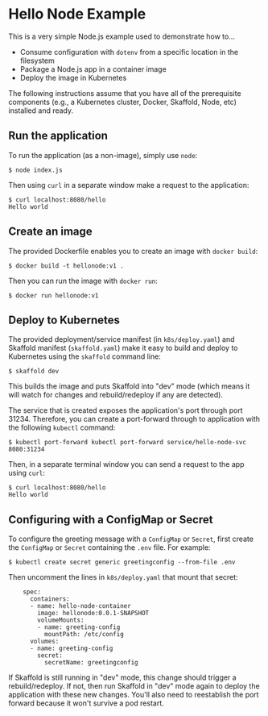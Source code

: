 # Hello Node Example

This is a very simple Node.js example used to demonstrate how to...

 - Consume configuration with `dotenv` from a specific location in the filesystem
 - Package a Node.js app in a container image
 - Deploy the image in Kubernetes

The following instructions assume that you have all of the prerequisite
components (e.g., a Kubernetes cluster, Docker, Skaffold, Node, etc) installed
and ready.

## Run the application

To run the application (as a non-image), simply use `node`:

```
$ node index.js
```

Then using `curl` in a separate window make a request to the application:

```
$ curl localhost:8080/hello
Hello world
```

## Create an image

The provided Dockerfile enables you to create an image with `docker build`:

```
$ docker build -t hellonode:v1 .
```

Then you can run the image with `docker run`:

```
$ docker run hellonode:v1
```

## Deploy to Kubernetes

The provided deployment/service manifest (in `k8s/deploy.yaml`) and Skaffold
manifest (`skaffold.yaml`) make it easy to build and deploy to Kubernetes using
the `skaffold` command line:

```
$ skaffold dev
```

This builds the image and puts Skaffold into "dev" mode (which means it will
watch for changes and rebuild/redeploy if any are detected).

The service that is created exposes the application's port through port 31234.
Therefore, you can create a port-forward through to application with the following
`kubectl` command:

```
$ kubectl port-forward kubectl port-forward service/hello-node-svc 8080:31234
```

Then, in a separate terminal window you can send a request to the app using
`curl`:

```
$ curl localhost:8080/hello
Hello world
```

## Configuring with a ConfigMap or Secret

To configure the greeting message with a `ConfigMap` or `Secret`, first create
the `ConfigMap` or `Secret` containing the `.env` file. For example:

```
$ kubectl create secret generic greetingconfig --from-file .env
```

Then uncomment the lines in `k8s/deploy.yaml` that mount that secret:

```
    spec:
      containers:
      - name: hello-node-container
        image: hellonode:0.0.1-SNAPSHOT
        volumeMounts:
        - name: greeting-config
          mountPath: /etc/config
      volumes:
      - name: greeting-config
        secret:
          secretName: greetingconfig
```

If Skaffold is still running in "dev" mode, this change should trigger a
rebuild/redeploy. If not, then run Skaffold in "dev" mode again to deploy
the application with these new changes. You'll also need to reestablish
the port forward because it won't survive a pod restart.

